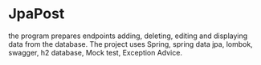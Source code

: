 # JpaPost
the program prepares endpoints adding, deleting, editing and displaying data from the database. 
The project uses Spring, spring data jpa, lombok, swagger, h2 database, Mock test, Exception Advice.
